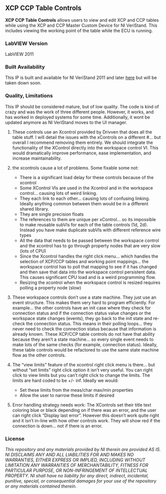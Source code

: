 ## XCP CCP Table Controls ##

**XCP CCP Table Controls** allows users to view and edit XCP and CCP tables while using the XCP and CCP Master Custom Device for NI VeriStand. This includes viewing the working point of the table while the ECU is running.

### LabVIEW Version ###

LabVIEW 2011

### Built Availability ###

This IP is built and available for NI VeriStand 2011 and later [here](https://decibel.ni.com/content/docs/DOC-19472) but will be taken down soon.

### Quality, Limitations ###

This IP should be considered mature, but of low quality. The code is kind of crazy and was the work of three different people. However, it works, and has worked in deployed systems for some time. Additionally, it wont be updated anymore as NI VeriStand moves to the UI manager.

1. These controls use an Xcontrol provided by Drivven that does all the table stuff. I will detail the issues with the xControls on a different #... but overall I recommend removing them entirely. We should integrate the functionality of the XControl directly into the workspace control VI. This would dramatically improve performance, ease implementation, and increase maintainability.

2. the xcontrols cause a lot of problems. Some fixable some not:
	- There is a significant load delay for these controls because of the xcontrol
	- Some XControl VIs are used in the Xcontrol and in the workspace control… causing lots of weird linking.
	- They each link to each other... causing lots of confusing linking. Ideally anything common between them would be in a different shared library.
	- They are single precision floats
	- The references to them are unique per xControl... so its impossible to make reusable subVIs for each of the table controls (1d, 2d). Instead you have make duplicate subVIs with different reference wire types
	- All the data that needs to be passed between the workspace control and the xcontrol has to go through property nodes that are very slow (lots of CPU)
	- Since the Xcontrol handles the right click menu… which handles the selection of XCP/CCP tables and working point mappings… the workspace control has to poll that mapping to see if it has changed and then save that data into the workspace control persistent data. This causes significant CPU load and is a weird programming flow.
	- Resizing the xcontrol when the workspace control is resized requires polling a property node (slow)

3.	These workspace controls don’t use a state machine. They just use an event structure. This makes them very hard to program efficiently. For example… the other controls have an init case where they check for connection status and if the connection status value changes or the workspace state changes (events), they go back to the init state and re-check the connection status. This means in their polling loops… they never need to check the connection status because that information is already known. These XCP/CCP table controls do not have that ability because they aren’t a state machine… so every single event needs to make lots of the same checks (for example, connection status). Ideally, these table controls would be refactored to use the same state machine flow as the other controls.

4.	The “view limits” feature of the xcontrol right click menu is there… but without “set limits” right click option it isn’t very useful. You can right click to view limits but you can’t right click to change the limits. The limits are hard coded to be +/- inf. Ideally we would:
	-	Set these limits from the meas/char max/min properties
	- Allow the user to narrow these limits if desired



5.	Error handling strategy needs work: The XControls set their title text coloring blue or black depending on if there was an error, and the user can right click “Display last error”. However this doesn’t work quite right and it isn’t in-line with how other controls work. They will show red if the connection is down… not if there is an error.


### License ###

*This repository and any materials provided by NI therein are provided AS IS. NI DISCLAIMS ANY AND ALL LIABILITIES FOR AND MAKES NO WARRANTIES, EITHER EXPRESS OR IMPLIED, INCLUDING WITHOUT LIMITATION ANY WARRANTIES OF MERCHANTABILITY, FITNESS FOR  PARTICULAR PURPOSE, OR NON-INFRINGEMENT OF INTELLECTUAL PROPERTY. NI shall have no liability for any direct, indirect, incidental, punitive, special, or consequential damages for your use of the repository or any materials contained therein.*
